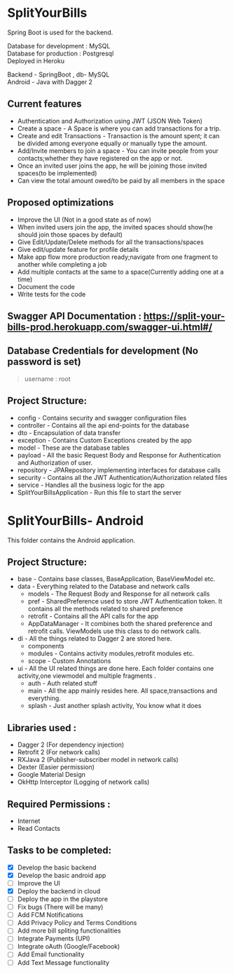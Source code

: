 # SplitYourBills

Spring Boot is used for the backend.

Database for development : MySQL <br/>
Database for production : Postgresql <br/>
Deployed in Heroku <br/>

Backend - SpringBoot , db- MySQL<br/>
Android - Java with Dagger 2


## Current features
 - Authentication and Authorization using JWT (JSON Web Token)
 - Create a space - A Space is where you can add transactions for a trip.
 - Create and edit Transactions - Transaction is the amount spent; it can be divided among everyone equally or manually type the amount.
 - Add/Invite members to join a space - You can invite people from your contacts;whether they have registered on the app or not. 
 - Once an invited user joins the app, he will be joining those invited spaces(to be implemented)
 - Can view the total amount owed/to be paid by all members in the space

## Proposed optimizations 
 - Improve the UI (Not in a good state as of now)
 - When invited users join the app, the invited spaces should show(he should join those spaces by default)
 - Give Edit/Update/Delete methods for all the transactions/spaces
 - Give edit/update  feature for profile details
 - Make app flow more production ready;navigate from one fragment to another while completing a job
 - Add multiple contacts at the same to a space(Currently adding one at a time)
 - Document the code
 - Write tests for the code


## Swagger API Documentation :  https://split-your-bills-prod.herokuapp.com/swagger-ui.html#/
## Database Credentials for development (No password is set)
> username : root

## Project Structure: 
  - config - Contains security and swagger configuration files
  - controller - Contains all the api end-points for the database
  - dto - Encapsulation of data transfer
  - exception - Contains Custom Exceptions created by the app
  - model - These are the database tables
  - payload - All the basic Request Body and Response for Authentication and Authorization of user.
  - repository - JPARepository implementing interfaces for database calls
  - security - Contains all the JWT Authentication/Authorization related files
  - service - Handles all the business logic for the app
  - SplitYourBillsApplication - Run this file to start the server


# SplitYourBills- Android
This folder contains the Android application.
## Project Structure: 
  - base - Contains base classes, BaseApplication, BaseViewModel etc.
  - data - Everything related to the Database and network calls
    - models - The Request Body and Response for all network calls
    - pref - SharedPreference used to store JWT Authentication token. It contains all the methods related to shared preference
    - retrofit - Contains all the API calls for the app
    - AppDataManager - It combines both the shared preference and retrofit calls. ViewModels use this class to do network calls.
  - di - All the things related to Dagger 2 are stored here.
    - components
    - modules - Contains activity modules,retrofit modules etc.
    - scope - Custom Annotations
  - ui - All the UI related things are done here. Each folder contains one activity,one viewmodel and multiple fragments .
    - auth - Auth related stuff
    - main - All the app mainly resides here. All space,transactions and everything.
    - splash  - Just another splash activity, You know what it does

## Libraries used :
  - Dagger 2 (For dependency injection)
  - Retrofit 2 (For network calls)
  - RXJava 2 (Publisher-subscriber model in network calls)
  - Dexter (Easier permission)
  - Google Material Design
  - OkHttp Interceptor (Logging of network calls)

## Required Permissions : 

 - Internet
 - Read Contacts

## Tasks to be completed: 

- [x] Develop the basic backend 
- [x] Develop the basic android app 
- [ ] Improve the UI
- [x] Deploy the backend in cloud
- [ ] Deploy the app in the playstore
- [ ] Fix bugs (There will be many)
- [ ] Add FCM Notifications
- [ ] Add Privacy Policy and Terms Conditions
- [ ] Add more bill spliting functionalities
- [ ] Integrate Payments (UPI)
- [ ] Integrate oAuth (Google/Facebook)
- [ ] Add Email functionality
- [ ] Add Text Message functionality
